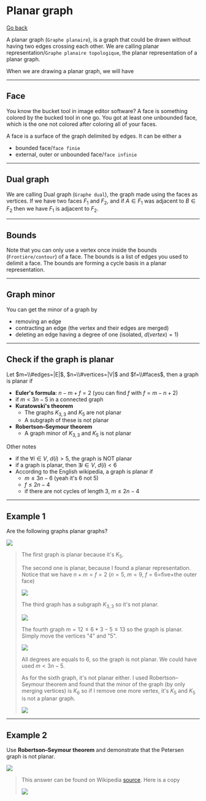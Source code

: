 # Planar graph

[Go back](..#advanced-terminology)

A planar graph (`Graphe planaire`), is a graph that could be drawn without having two edges crossing each other. We are calling planar representation/``Graphe planaire topologique``, the planar representation of a planar graph.

When we are drawing a planar graph, we will have

<hr class="sl">

## Face

You know the bucket tool in image editor software? A face is something colored by the bucked tool in one go. You got at least one unbounded face, which is the one not colored after coloring all of your faces.

A face is a surface of the graph delimited by edges. It can be either a

* bounded face/``face finie``
* external, outer or unbounded face/``face infinie``

<hr class="sr">

## Dual graph

We are calling Dual graph (`Graphe dual`), the graph made using the faces as vertices. If we have two faces $F_1$ and $F_2,$ and if $A \in F_1$ was adjacent to $B \in F_2$ then we have $F_1$ is adjacent to $F_2$.

<hr class="sl">

## Bounds

Note that you can only use a vertex once inside the bounds (`Frontière/contour`) of a face. The bounds is a list of edges you used to delimit a face. The bounds are forming a cycle basis in a planar representation.

<hr class="sl">

## Graph minor

You can get the minor of a graph by

* removing an edge
* contracting an edge (the vertex and their edges are merged)
* deleting an edge having a degree of one (isolated, $d(vertex) = 1$)

<hr class="sr">

## Check if the graph is planar

Let $m=\\#edges=|E|$, $n=\\#vertices=|V|$ and $f=\\#faces$, then a graph is planar if

* **Euler's formula**: $n-m+f=2$ (you can find $f$ with $f=m-n+2$)
* if $m < 3n - 5$ in a connected graph
* **Kuratowski's theorem**
  * The graphs $K_{3,3}$ and $K_5$ are not planar
  * A subgraph of these is not planar
* **Robertson–Seymour theorem**
  * A graph minor of $K_{3,3}$ and $K_5$ is not planar

Other notes

* if the $\forall{i \in V},\ d(i) \gt 5$, the graph is NOT planar
* if a graph is planar, then $\exists{i \in V},\ d(i) \lt 6$
* According to the English wikipedia, a graph is planar if
  * $m \le 3n - 6$ (yeah it's 6 not 5)
  * $f \le 2n - 4$
  * if there are not cycles of length 3, $m \le 2n-4$

<hr class="sl">

## Example 1

Are the following graphs planar graphs?

![](images/planar/planar1.png)

<blockquote class="spoiler">

The first graph is planar because it's $K_5$.

The second one is planar, because I found a planar representation. Notice that we have $n + m = f = 2$ ($n=5$, $m=9$, $f=6$=five+the outer face)

![](images/planar/planar1-2.png)

The third graph has a subgraph $K_{3,3}$ so it's not planar.

![](images/planar/planar1-3.png)

The fourth graph $m=12 \le 6 * 3 - 5 \le 13$ so the graph is planar. Simply move the vertices "4" and "5".

![](images/planar/planar1-4.png)

All degrees are equals to $6$, so the graph is not planar. We could have used $m < 3n - 5$.

As for the sixth graph, it's not planar either. I used Robertson–Seymour theorem and found that the minor of the graph (by only merging vertices) is $K_6$ so if I remove one more vertex, it's $K_5$ and $K_5$ is not a planar graph.

![](images/planar/planar1-5.png)
</blockquote>

<hr class="sr">

## Example 2

Use **Robertson–Seymour theorem** and demonstrate that the Petersen graph is not planar.

![](images/planar/planar2.png)


<blockquote class="spoiler">

This answer can be found on Wikipedia [source](https://en.wikipedia.org/wiki/Planar_graph). Here is a copy

![](images/planar/planar2-1.gif)

</blockquote>